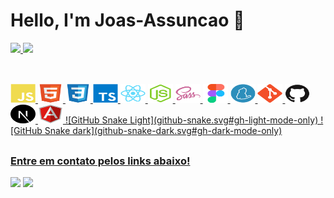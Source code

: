 # Hello, I'm Joas-Assuncao 🤙

<div style="display: flex;">
    <a href="https://github.com/joas-assuncao">
    <img height="180em" src="https://github-readme-stats.vercel.app/api?username=joas-assuncao&show_icons=true&theme=tokyonight&include_all_commits=true&count_private=true"/>
    <img height="180em" src="https://github-readme-stats.vercel.app/api/top-langs/?username=joas-assuncao&layout=compact&langs_count=6&theme=tokyonight"/>
</div>
<div style="margin-top: 30px; margin-bottom: 30px;"><br>
    <img alt="JS" height="30" width="40" src="https://raw.githubusercontent.com/devicons/devicon/master/icons/javascript/javascript-plain.svg">
    <img alt="HTML" height="30" width="40" src="https://raw.githubusercontent.com/devicons/devicon/master/icons/html5/html5-original.svg">
    <img alt="CSS" height="30" width="40" src="https://raw.githubusercontent.com/devicons/devicon/master/icons/css3/css3-original.svg">
    <img alt="TS" height="30" width="40" src="https://raw.githubusercontent.com/devicons/devicon/master/icons/typescript/typescript-original.svg">
    <img alt="React" height="30" width="40" src="https://raw.githubusercontent.com/devicons/devicon/master/icons/react/react-original.svg">
    <img alt="Node" height="30" width="40" src="https://raw.githubusercontent.com/devicons/devicon/master/icons/nodejs/nodejs-original.svg">
    <img alt="Sass" height="30" width="40" src="https://raw.githubusercontent.com/devicons/devicon/master/icons/sass/sass-original.svg">
    <img alt="Figma" height="30" width="40" src="https://raw.githubusercontent.com/devicons/devicon/master/icons/figma/figma-original.svg">
    <img alt="Yarn" height="30" width="40" src="https://raw.githubusercontent.com/devicons/devicon/master/icons/yarn/yarn-original.svg">
    <img alt="Git" height="30" width="40" src="https://raw.githubusercontent.com/devicons/devicon/master/icons/git/git-original.svg">
    <img alt="Github" height="30" width="40" src="https://raw.githubusercontent.com/devicons/devicon/master/icons/github/github-original.svg">
    <img alt="Next" height="30" width="40" src="https://raw.githubusercontent.com/devicons/devicon/master/icons/nextjs/nextjs-original.svg">
    <img alt="Angular" height="30" width="40" src="https://raw.githubusercontent.com/devicons/devicon/master/icons/angularjs/angularjs-original.svg">
    ![GitHub Snake Light](github-snake.svg#gh-light-mode-only)
    ![GitHub Snake dark](github-snake-dark.svg#gh-dark-mode-only)
</div>

### Entre em contato pelos links abaixo!

<div> 
    <a href = "mailto:joassalvior@gmail.com"><img src="https://img.shields.io/badge/-Gmail-%23333?style=for-the-badge&logo=gmail&logoColor=white" target="_blank"></a>
    <a href="https://www.linkedin.com/in/Joas-Assuncao/" target="_blank"><img src="https://img.shields.io/badge/-LinkedIn-%230077B5?style=for-the-badge&logo=linkedin&logoColor=white" target="_blank"></a>
</div>
